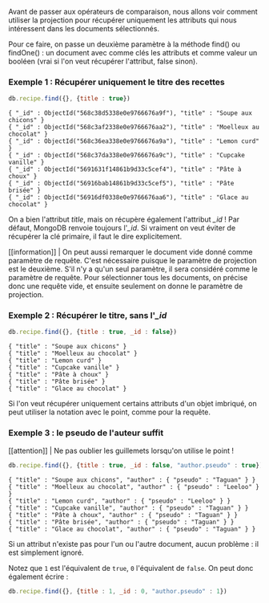 Avant de passer aux opérateurs de comparaison, nous allons voir comment utiliser la projection pour récupérer uniquement les attributs qui nous intéressent dans les documents sélectionnés.

Pour ce faire, on passe un deuxième paramètre à la méthode find() ou findOne() : un document avec comme clés les attributs et comme valeur un booléen (vrai si l'on veut récupérer l'attribut, false sinon).

### Exemple 1 : Récupérer uniquement le titre des recettes

```javascript
db.recipe.find({}, {title : true})
```

```
{ "_id" : ObjectId("568c38d5338e0e9766676a9f"), "title" : "Soupe aux chicons" }
{ "_id" : ObjectId("568c3af2338e0e9766676aa2"), "title" : "Moelleux au chocolat" }
{ "_id" : ObjectId("568c36ea338e0e9766676a9a"), "title" : "Lemon curd" }
{ "_id" : ObjectId("568c37da338e0e9766676a9c"), "title" : "Cupcake vanille" }
{ "_id" : ObjectId("5691631f14861b9d33c5cef4"), "title" : "Pâte à choux" }
{ "_id" : ObjectId("56916bab14861b9d33c5cef5"), "title" : "Pâte brisée" }
{ "_id" : ObjectId("56916df0338e0e9766676aa6"), "title" : "Glace au chocolat" }
```

On a bien l'attribut *title*, mais on récupère également l'attribut *_id* ! Par défaut, MongoDB renvoie toujours l'*_id*. Si vraiment on veut éviter de récupérer la clé primaire, il faut le dire explicitement.

[[information]]
| On peut aussi remarquer le document vide donné comme paramètre de requête. C'est nécessaire puisque le paramètre de projection est le deuxième. S'il n'y a qu'un seul paramètre, il sera considéré comme le paramètre de requête. Pour sélectionner tous les documents, on précise donc une requête vide, et ensuite seulement on donne le paramètre de projection.

### Exemple 2 : Récupérer le titre, sans l'*_id*

```javascript
db.recipe.find({}, {title : true, _id : false})
```

```
{ "title" : "Soupe aux chicons" }
{ "title" : "Moelleux au chocolat" }
{ "title" : "Lemon curd" }
{ "title" : "Cupcake vanille" }
{ "title" : "Pâte à choux" }
{ "title" : "Pâte brisée" }
{ "title" : "Glace au chocolat" }
```

Si l'on veut récupérer uniquement certains attributs d'un objet imbriqué, on peut utiliser la notation avec le point, comme pour la requête.

### Exemple 3 : le pseudo de l'auteur suffit

[[attention]]
| Ne pas oublier les guillemets lorsqu'on utilise le point !

```javascript
db.recipe.find({}, {title : true, _id : false, "author.pseudo" : true})
```

```
{ "title" : "Soupe aux chicons", "author" : { "pseudo" : "Taguan" } }
{ "title" : "Moelleux au chocolat", "author" : { "pseudo" : "Leeloo" } }
{ "title" : "Lemon curd", "author" : { "pseudo" : "Leeloo" } }
{ "title" : "Cupcake vanille", "author" : { "pseudo" : "Taguan" } }
{ "title" : "Pâte à choux", "author" : { "pseudo" : "Taguan" } }
{ "title" : "Pâte brisée", "author" : { "pseudo" : "Taguan" } }
{ "title" : "Glace au chocolat", "author" : { "pseudo" : "Taguan" } }
```

Si un attribut n'existe pas pour l'un ou l'autre document, aucun problème : il est simplement ignoré.

Notez que ```1``` est l'équivalent de ```true```, ```0``` l'équivalent de ```false```. On peut donc également écrire :

```javascript
db.recipe.find({}, {title : 1, _id : 0, "author.pseudo" : 1})
```
